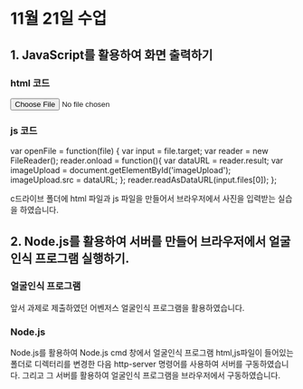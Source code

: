 # 11월 21일 수업

## 1. JavaScript를 활용하여 화면 출력하기 

### html 코드 

<script defer src="rfile.js"></script>
  <input type='file' accept='image/*'
 onchange='openFile(event)'><br>
  <img id='imageUpload'>

    
### js 코드 

var openFile = function(file) {
  var input = file.target;
  var reader = new FileReader();
  reader.onload = function(){
    var dataURL = reader.result;
    var imageUpload = document.getElementById('imageUpload');
    imageUpload.src = dataURL;
  };
  reader.readAsDataURL(input.files[0]);
};

c드라이브 폴더에 html 파일과 js 파일을 만들어서 브라우저에서 사진을 입력받는 실습을 하였습니다. 

## 2. Node.js를 활용하여 서버를 만들어 브라우저에서 얼굴인식 프로그램 실행하기. 

### 얼굴인식 프로그램
앞서 과제로 제출하였던 어벤저스 얼굴인식 프로그램을 활용하였습니다. 

### Node.js 
Node.js를 활용하여 Node.js cmd 창에서 얼굴인식 프로그램 html,js파일이 들어있는 폴더로 
디렉터리를 변경한 다음 http-server 명령어를 사용하여 서버를 구동하였습니다. 그리고 그 서버를 
활용하여 얼굴인식 프로그램을 브라우저에서 구동하였습니다. 
